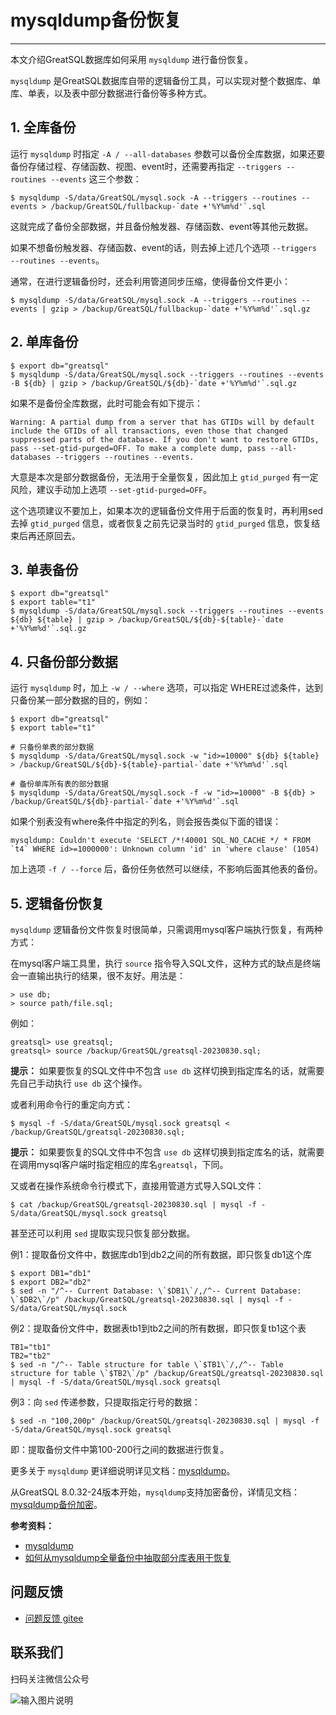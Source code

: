 # mysqldump备份恢复
---

本文介绍GreatSQL数据库如何采用 `mysqldump` 进行备份恢复。

`mysqldump` 是GreatSQL数据库自带的逻辑备份工具，可以实现对整个数据库、单库、单表，以及表中部分数据进行备份等多种方式。

## 1. 全库备份
运行 `mysqldump` 时指定 `-A / --all-databases` 参数可以备份全库数据，如果还要备份存储过程、存储函数、视图、event时，还需要再指定 `--triggers --routines --events` 这三个参数：
```
$ mysqldump -S/data/GreatSQL/mysql.sock -A --triggers --routines --events > /backup/GreatSQL/fullbackup-`date +'%Y%m%d'`.sql
```
这就完成了备份全部数据，并且备份触发器、存储函数、event等其他元数据。

如果不想备份触发器、存储函数、event的话，则去掉上述几个选项 `--triggers --routines --events`。

通常，在进行逻辑备份时，还会利用管道同步压缩，使得备份文件更小：
```
$ mysqldump -S/data/GreatSQL/mysql.sock -A --triggers --routines --events | gzip > /backup/GreatSQL/fullbackup-`date +'%Y%m%d'`.sql.gz
```

## 2. 单库备份

```
$ export db="greatsql"
$ mysqldump -S/data/GreatSQL/mysql.sock --triggers --routines --events -B ${db} | gzip > /backup/GreatSQL/${db}-`date +'%Y%m%d'`.sql.gz
```

如果不是备份全库数据，此时可能会有如下提示：
```
Warning: A partial dump from a server that has GTIDs will by default include the GTIDs of all transactions, even those that changed suppressed parts of the database. If you don't want to restore GTIDs, pass --set-gtid-purged=OFF. To make a complete dump, pass --all-databases --triggers --routines --events.
```

大意是本次是部分数据备份，无法用于全量恢复，因此加上 `gtid_purged` 有一定风险，建议手动加上选项 `--set-gtid-purged=OFF`。

这个选项建议不要加上，如果本次的逻辑备份文件用于后面的恢复时，再利用sed去掉 `gtid_purged` 信息，或者恢复之前先记录当时的 `gtid_purged` 信息，恢复结束后再还原回去。

## 3. 单表备份

```
$ export db="greatsql"
$ export table="t1"
$ mysqldump -S/data/GreatSQL/mysql.sock --triggers --routines --events ${db} ${table} | gzip > /backup/GreatSQL/${db}-${table}-`date +'%Y%m%d'`.sql.gz
```

## 4. 只备份部分数据

运行 `mysqldump` 时，加上 `-w / --where` 选项，可以指定 WHERE过滤条件，达到只备份某一部分数据的目的，例如：
```
$ export db="greatsql"
$ export table="t1"

# 只备份单表的部分数据
$ mysqldump -S/data/GreatSQL/mysql.sock -w "id>=10000" ${db} ${table} > /backup/GreatSQL/${db}-${table}-partial-`date +'%Y%m%d'`.sql

# 备份单库所有表的部分数据
$ mysqldump -S/data/GreatSQL/mysql.sock -f -w "id>=10000" -B ${db} > /backup/GreatSQL/${db}-partial-`date +'%Y%m%d'`.sql
```

如果个别表没有where条件中指定的列名，则会报告类似下面的错误：
```
mysqldump: Couldn't execute 'SELECT /*!40001 SQL_NO_CACHE */ * FROM `t4` WHERE id>=1000000': Unknown column 'id' in 'where clause' (1054)
```

加上选项 `-f / --force` 后，备份任务依然可以继续，不影响后面其他表的备份。

## 5. 逻辑备份恢复

`mysqldump` 逻辑备份文件恢复时很简单，只需调用mysql客户端执行恢复，有两种方式：

在mysql客户端工具里，执行 `source` 指令导入SQL文件，这种方式的缺点是终端会一直输出执行的结果，很不友好。用法是：
```
> use db;
> source path/file.sql;
```

例如：
```
greatsql> use greatsql;
greatsql> source /backup/GreatSQL/greatsql-20230830.sql;
```
**提示：** 如果要恢复的SQL文件中不包含 `use db` 这样切换到指定库名的话，就需要先自己手动执行 `use db` 这个操作。

或者利用命令行的重定向方式：
```
$ mysql -f -S/data/GreatSQL/mysql.sock greatsql < /backup/GreatSQL/greatsql-20230830.sql;
```
**提示：** 如果要恢复的SQL文件中不包含 `use db` 这样切换到指定库名的话，就需要在调用mysql客户端时指定相应的库名`greatsql`，下同。

又或者在操作系统命令行模式下，直接用管道方式导入SQL文件：
```
$ cat /backup/GreatSQL/greatsql-20230830.sql | mysql -f -S/data/GreatSQL/mysql.sock greatsql
```

甚至还可以利用 `sed` 提取实现只恢复部分数据。

例1：提取备份文件中，数据库db1到db2之间的所有数据，即只恢复db1这个库
```
$ export DB1="db1"
$ export DB2="db2"
$ sed -n "/^-- Current Database: \`$DB1\`/,/^-- Current Database: \`$DB2\`/p" /backup/GreatSQL/greatsql-20230830.sql | mysql -f -S/data/GreatSQL/mysql.sock
```

例2：提取备份文件中，数据表tb1到tb2之间的所有数据，即只恢复tb1这个表
```
TB1="tb1"
TB2="tb2"
$ sed -n "/^-- Table structure for table \`$TB1\`/,/^-- Table structure for table \`$TB2\`/p" /backup/GreatSQL/greatsql-20230830.sql | mysql -f -S/data/GreatSQL/mysql.sock greatsql
```

例3：向 `sed` 传递参数，只提取指定行号的数据：
```
$ sed -n "100,200p" /backup/GreatSQL/greatsql-20230830.sql | mysql -f -S/data/GreatSQL/mysql.sock greatsql
```
即：提取备份文件中第100-200行之间的数据进行恢复。


更多关于 `mysqldump` 更详细说明详见文档：[mysqldump](https://dev.mysql.com/doc/refman/8.0/en/mysqldump.html)。

从GreatSQL 8.0.32-24版本开始，`mysqldump`支持加密备份，详情见文档：[mysqldump备份加密](../5-enhance/4-security-mysqldump-encrypt.md)。

**参考资料：**

- [mysqldump](https://dev.mysql.com/doc/refman/8.0/en/mysqldump.html)
- [如何从mysqldump全量备份中抽取部分库表用于恢复](https://imysql.com/2010/06/01/mysql-faq-how-to-extract-data-from-dumpfile.html)


**问题反馈**
---
- [问题反馈 gitee](https://gitee.com/GreatSQL/GreatSQL-Doc/issues)


**联系我们**
---

扫码关注微信公众号

![输入图片说明](https://images.gitee.com/uploads/images/2021/0802/141935_2ea2c196_8779455.jpeg "greatsql社区-wx-qrcode-0.5m.jpg")
